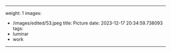 
---
weight: 1
images:
- /images/edited/53.jpeg
title: Picture
date: 2023-12-17 20:34:59.738093
tags:
- luminar
- work
---